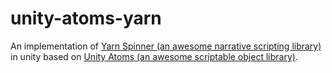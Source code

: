 # unity-atoms-yarn
An implementation of [Yarn Spinner (an awesome narrative scripting library)](https://yarnspinner.dev/) in unity based on [Unity Atoms (an awesome scriptable object library)](https://github.com/unity-atoms/unity-atoms).
